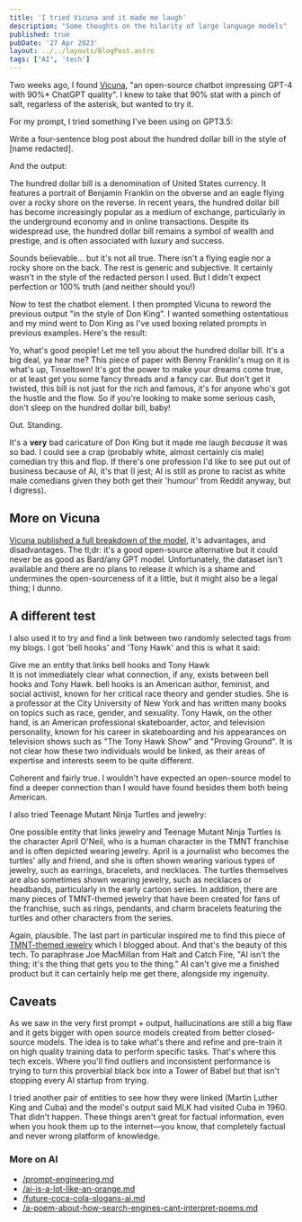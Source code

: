 ```yaml
---
title: 'I tried Vicuna and it made me laugh'
description: "Some thoughts on the hilarity of large language models"
published: true
pubDate: '27 Apr 2023'
layout: ../../layouts/BlogPost.astro
tags: ["AI", 'tech']
---
```


Two weeks ago, I found [Vicuna](https://lmsys.org/blog/2023-03-30-vicuna/), "an open-source chatbot impressing GPT-4 with 90%* ChatGPT quality". I knew to take that 90% stat with a pinch of salt, regarless of the asterisk, but wanted to try it.

For my prompt, I tried something I've been using on GPT3.5:

<div class="prompt-box">Write a four-sentence blog post about the hundred dollar bill in the style of [name redacted].</div>

And the output:

<div class="output-box">The hundred dollar bill is a denomination of United States currency. It features a portrait of Benjamin Franklin on the obverse and an eagle flying over a rocky shore on the reverse. In recent years, the hundred dollar bill has become increasingly popular as a medium of exchange, particularly in the underground economy and in online transactions. Despite its widespread use, the hundred dollar bill remains a symbol of wealth and prestige, and is often associated with luxury and success.</div>

Sounds believable... but it's not all true. There isn't a flying eagle nor a rocky shore on the back. The rest is generic and subjective. It certainly wasn't in the style of the redacted person I used. But I didn't expect perfection or 100% truth (and neither should you!)

Now to test the chatbot element. I then prompted Vicuna to reword the previous output "in the style of Don King". I wanted something ostentatious and my mind went to Don King as I've used boxing related prompts in previous examples. Here's the result:

<div class="output-box">Yo, what's good people! Let me tell you about the hundred dollar bill. It's a big deal, ya hear me? This piece of paper with Benny Franklin's mug on it is what's up, Tinseltown! It's got the power to make your dreams come true, or at least get you some fancy threads and a fancy car. But don't get it twisted, this bill is not just for the rich and famous, it's for anyone who's got the hustle and the flow. So if you're looking to make some serious cash, don't sleep on the hundred dollar bill, baby!</div>

Out. Standing.

It's a **very** bad caricature of Don King but it made me laugh _because_ it was so bad. I could see a crap (probably white, almost certainly cis male) comedian try this and flop. If there's one profession I'd like to see put out of business because of AI, it's that (I jest; AI is still as prone to racist as white male comedians given they both get their 'humour' from Reddit anyway, but I digress).

## More on Vicuna

[Vicuna published a full breakdown of the model](https://lmsys.org/blog/2023-03-30-vicuna/), it's advantages, and disadvantages. The tl;dr: it's a good open-source alternative but it could never be as good as Bard/any GPT model. Unfortunately, the dataset isn't available and there are no plans to release it which is a shame and undermines the open-sourceness of it a little, but it might also be a legal thing; I dunno.

## A different test

I also used it to try and find a link between two randomly selected tags from my blogs. I got 'bell hooks' and 'Tony Hawk' and this is what it said:

<div class="prompt-box">Give me an entity that links bell hooks and Tony Hawk</div>
<div class="output-box">It is not immediately clear what connection, if any, exists between bell hooks and Tony Hawk. bell hooks is an American author, feminist, and social activist, known for her
critical race theory and gender studies. She is a professor at the City University of New York and has written many books on topics such as race, gender, and sexuality. Tony
Hawk, on the other hand, is an American professional skateboarder, actor, and television personality, known for his career in skateboarding and his appearances on
television shows such as "The Tony Hawk Show" and "Proving Ground". It is not clear how these two individuals would be linked, as their areas of expertise and interests
seem to be quite different.</div>

Coherent and fairly true. I wouldn't have expected an open-source model to find a deeper connection than I would have found besides them both being American.

I also tried Teenage Mutant Ninja Turtles and jewelry:

<div class="output-box">One possible entity that links jewelry and Teenage Mutant Ninja Turtles is the character April O'Neil, who is a human character in the TMNT franchise and is often depicted wearing jewelry. April is a journalist who becomes the turtles' ally and friend, and she is often shown wearing various types of jewelry, such as earrings, bracelets, and necklaces. The turtles themselves are also sometimes shown wearing jewelry, such as necklaces or headbands, particularly in the early cartoon series. In addition, there are many pieces of TMNT-themed jewelry that have been created for fans of the franchise, such as rings, pendants, and charm bracelets featuring the turtles and other characters from the series.</div>

Again, plausible. The last part in particular inspired me to find this piece of [TMNT-themed jewelry](https://cultrface.co.uk/check-out-this-iced-tmnt-pendant/) which I blogged about. And that's the beauty of this tech. To paraphrase Joe MacMillan from Halt and Catch Fire, "AI isn't the thing; it's the thing that gets you to the thing." AI can't give me a finished product but it can certainly help me get there, alongside my ingenuity.

## Caveats

As we saw in the very first prompt + output, hallucinations are still a big flaw and it gets bigger with open source models created from better closed-source models. The idea is to take what's there and refine and pre-train it on high quality training data to perform specific tasks. That's where this tech excels. Where you'll find outliers and inconsistent performance is trying to turn this proverbial black box into a Tower of Babel but that isn't stopping every AI startup from trying.

I tried another pair of entities to see how they were linked (Martin Luther King and Cuba) and the model's output said MLK had visited Cuba in 1960. That didn't happen. These things aren't great for factual information, even when you hook them up to the internet—you know, that completely factual and never wrong platform of knowledge.

### More on AI

* [/prompt-engineering.md](/posts/prompt-engineering/)
* [/ai-is-a-lot-like-an-orange.md](/posts/ai-is-a-lot-like-an-orange/)
* [/future-coca-cola-slogans-ai.md](/posts/future-coca-cola-slogans-ai/)
* [/a-poem-about-how-search-engines-cant-interpret-poems.md](/posts/a-poem-about-how-search-engines-cant-interpret-poems/)